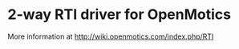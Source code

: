 2-way RTI driver for OpenMotics
===============================

More information at http://wiki.openmotics.com/index.php/RTI
